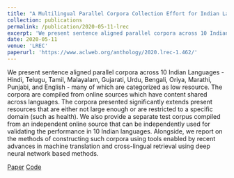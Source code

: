 ```yaml
---
title: "A Multilingual Parallel Corpora Collection Effort for Indian Languages"
collection: publications
permalink: /publication/2020-05-11-lrec
excerpt: 'We present sentence aligned parallel corpora across 10 Indian Languages - Hindi, Telugu, Tamil, Malayalam, Gujarati, Urdu, Bengali, Oriya, Marathi, Punjabi, and English - many of which are categorized as low resource.'
date: 2020-05-11
venue: 'LREC'
paperurl: 'https://www.aclweb.org/anthology/2020.lrec-1.462/'
---
```

We present sentence aligned parallel corpora across 10 Indian Languages - Hindi, Telugu, Tamil, Malayalam, Gujarati, Urdu, Bengali, Oriya, Marathi, Punjabi, and English - many of which are categorized as low resource. The corpora are compiled from online sources which have content shared across languages. The corpora presented significantly extends present resources that are either not large enough or are restricted to a specific domain (such as health). We also provide a separate test corpus compiled from an independent online source that can be independently used for validating the performance in 10 Indian languages. Alongside, we report on the methods of constructing such corpora using tools enabled by recent advances in machine translation and cross-lingual retrieval using deep neural network based methods.

[Paper](https://www.aclweb.org/anthology/2020.lrec-1.462/)
[Code](https://github.com/shashanksiripragada/pib-crawl)